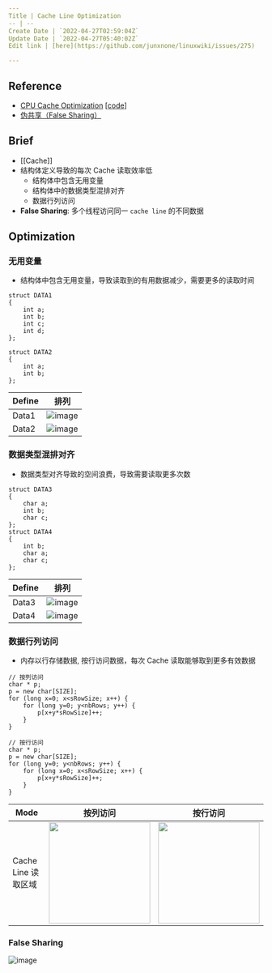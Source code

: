 ```yaml
---
Title | Cache Line Optimization
-- | --
Create Date | `2022-04-27T02:59:04Z`
Update Date | `2022-04-27T05:40:02Z`
Edit link | [here](https://github.com/junxnone/linuxwiki/issues/275)

---
```

## Reference
- [CPU Cache Optimization](https://zzqcn.github.io/perf/cpu_cache.html) [[code](https://github.com/zzqcn/storage/tree/main/code/c/cache_opt)]
- [伪共享（False Sharing）](https://zhuanlan.zhihu.com/p/55917869)


## Brief
- [[Cache]]
- 结构体定义导致的每次 Cache 读取效率低
  - 结构体中包含无用变量
  - 结构体中的数据类型混排对齐
  - 数据行列访问
- **False Sharing**: 多个线程访问同一 `cache line` 的不同数据


## Optimization 
### 无用变量
- 结构体中包含无用变量，导致读取到的有用数据减少，需要更多的读取时间

```
struct DATA1
{
    int a;
    int b;
    int c;
    int d;
};

struct DATA2
{
    int a;
    int b;
};
```

Define | 排列
-- | --
Data1 | ![image](https://user-images.githubusercontent.com/2216970/165431054-a23459e3-f278-4ff8-a14c-cda0587790ff.png)
Data2 | ![image](https://user-images.githubusercontent.com/2216970/165431060-4206bb0b-3b15-4cda-8df5-0e658f90fcb4.png)

### 数据类型混排对齐
- 数据类型对齐导致的空间浪费，导致需要读取更多次数

```
struct DATA3
{
    char a;
    int b;
    char c;
};
struct DATA4
{
    int b;
    char a;
    char c;
};
```


Define | 排列
-- | --
Data3 | ![image](https://user-images.githubusercontent.com/2216970/165431251-4c3ae17d-b3c3-4635-b7d2-cec6292a81dc.png)
Data4 | ![image](https://user-images.githubusercontent.com/2216970/165431256-d95e1ad9-61d9-44e4-87a7-697eee6f8d53.png)


### 数据行列访问
- 内存以行存储数据, 按行访问数据，每次 Cache 读取能够取到更多有效数据

```
// 按列访问
char * p;
p = new char[SIZE];
for (long x=0; x<sRowSize; x++) {
    for (long y=0; y<nbRows; y++) {
        p[x+y*sRowSize]++;
    }
}
```
```
// 按行访问
char * p;
p = new char[SIZE];
for (long y=0; y<nbRows; y++) {
    for (long x=0; x<sRowSize; x++) {
        p[x+y*sRowSize]++;
    }
}
```

Mode | 按列访问 | 按行访问
-- | -- | --
Cache Line 读取区域 | <img width=200 src="https://user-images.githubusercontent.com/2216970/165432374-f045fb72-6d56-4b93-be94-b4f8493d0ca7.png"> | <img width=200 src="https://user-images.githubusercontent.com/2216970/165432478-0e33ef14-8511-4c15-a2cb-7f1600210b34.png">


### False Sharing

![image](https://user-images.githubusercontent.com/2216970/146132953-0c21c3c2-18c1-4041-a452-0ed3f7c148a3.png)

